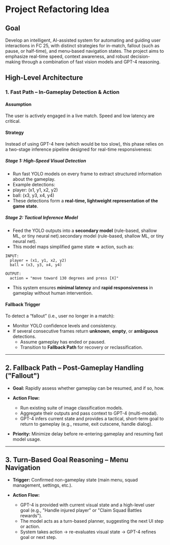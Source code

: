 # Project Refactoring Idea
## Goal
Develop an intelligent, AI-assisted system for automating and guiding user interactions in FC 25, with distinct strategies for in-match, fallout (such as pause, or half-time), and menu-based navigation states. The project aims to emphasize real-time speed, context awareness, and robust decision-making through a combination of fast vision models and GPT-4 reasoning.

## High-Level Architecture
### 1. Fast Path – In-Gameplay Detection & Action

#### Assumption
The user is actively engaged in a live match. Speed and low latency are critical.

#### Strategy
Instead of using GPT-4 here (which would be too slow), this phase relies on a two-stage inference pipeline designed for real-time responsiveness:
##### Stage 1: High-Speed Visual Detection
- Run fast YOLO models on every frame to extract structured information about the gameplay.
- Example detections:
- player: (x1, y1, x2, y2)
- ball: (x3, y3, x4, y4)
- These detections form a **real-time, lightweight representation of the game state**.
##### Stage 2: Tactical Inference Model
- Feed the YOLO outputs into a **secondary model** (rule-based, shallow ML, or tiny neural net).secondary model (rule-based, shallow ML, or tiny neural net).
- This model maps simplified game state => action, such as:
```
INPUT:
  player = (x1, y1, x2, y2)
  ball = (x3, y3, x4, y4)

OUTPUT:
  action = "move toward 130 degrees and press [X]"
  ```
- This system ensures **minimal latency** and **rapid responsiveness** in gameplay without human intervention.

#### Fallback Trigger
To detect a “fallout” (i.e., user no longer in a match):
- Monitor YOLO confidence levels and consistency.
- If several consecutive frames return **unknown**, **empty**, or **ambiguous** detections.
  - Assume gameplay has ended or paused.
  - Transition to **Fallback Path** for recovery or reclassification.

---

## 2. Fallback Path – Post-Gameplay Handling ("Fallout")

- **Goal:** Rapidly assess whether gameplay can be resumed, and if so, how.

- **Action Flow:**
  - Run existing suite of image classification models.
  - Aggregate their outputs and pass context to GPT-4 (multi-modal).
  - GPT-4 infers current state and provides a tactical, short-term goal to return to gameplay (e.g., resume, exit cutscene, handle dialog).

- **Priority:** Minimize delay before re-entering gameplay and resuming fast model usage.

---

## 3. Turn-Based Goal Reasoning – Menu Navigation

- **Trigger:** Confirmed non-gameplay state (main menu, squad management, settings, etc.).

- **Action Flow:**
  - GPT-4 is provided with current visual state and a high-level user goal (e.g., "Handle injured player" or "Claim Squad Battles rewards").
  - The model acts as a turn-based planner, suggesting the next UI step or action.
  - System takes action → re-evaluates visual state → GPT-4 refines goal or next step.